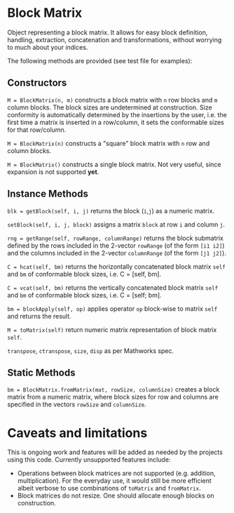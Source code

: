 # Block Matrix
Object representing a block matrix.
It allows for easy block definition, handling, extraction, concatenation and transformations, without worrying to much about your indices.

The following methods are provided (see test file for examples):

## Constructors

`M = BlockMatrix(n, m)` constructs a block matrix with `n` row blocks and `m` column blocks. The block sizes are undetermined at construction. Size conformity is automatically determined by the insertions by the user, i.e. the first time a matrix is inserted in a row/column, it sets the conformable sizes for that row/column.

`M = BlockMatrix(n)` constructs a "square" block matrix with `n` row and column blocks.

`M = BlockMatrix()` constructs a single block matrix. Not very useful, since expansion is not supported **yet**.

## Instance Methods

`blk = getBlock(self, i, j)` returns the block (`i`,`j`) as a numeric matrix.

`setBlock(self, i, j, block)` assigns a matrix `block` at row `i` and column `j`.

`rng = getRange(self, rowRange, columnRange)` returns the block submatrix defined by the rows included in the 2-vector `rowRange` (of the form `[i1 i2]`) and the columns included in the 2-vector `columnRange` (of the form `[j1 j2]`). 

`C = hcat(self, bm)` returns the horizontally concatenated block matrix `self` and `bm` of conformable block sizes, i.e. C = [self, bm].

`C = vcat(self, bm)` returns the vertically concatenated block matrix `self` and `bm` of conformable block sizes, i.e. C = [self; bm].

`bm = blockApply(self, op)` applies operator `op` block-wise to matrix `self` and returns the result.

`M = toMatrix(self)` return numeric matrix representation of block matrix `self`.

`transpose`, `ctranspose`, `size`, `disp` as per Mathworks spec.

## Static Methods

`bm = BlockMatrix.fromMatrix(mat, rowSize, columnSize)` creates a block matrix from a numeric matrix, where block sizes for row and columns are specified in the vectors `rowSize` and `columnSize`.

# Caveats and limitations

This is ongoing work and features will be added as needed by the projects using this code. 
Currently unsupported features include:
- Operations between block matrices are not supported (e.g. addition, multiplication). For the everyday use, it would still be more efficient albeit verbose to use combinations of `toMatrix` and `fromMatrix`.
- Block matrices do not resize. One should allocate enough blocks on construction.
